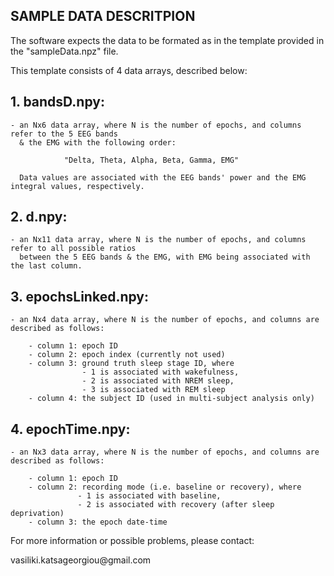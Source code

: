 ## SAMPLE DATA DESCRITPION

The software expects the data to be formated as in the template 
provided in the "sampleData.npz" file.

This template consists of 4 data arrays, described below:

## 1. **bandsD.npy**:
	- an Nx6 data array, where N is the number of epochs, and columns refer to the 5 EEG bands
	  & the EMG with the following order:
	  
				"Delta, Theta, Alpha, Beta, Gamma, EMG"
				
	  Data values are associated with the EEG bands' power and the EMG integral values, respectively.

## 2. **d.npy**:
	- an Nx11 data array, where N is the number of epochs, and columns refer to all possible ratios 
	  between the 5 EEG bands & the EMG, with EMG being associated with the last column.

## 3. **epochsLinked.npy**:
	- an Nx4 data array, where N is the number of epochs, and columns are described as follows:
	
		- column 1: epoch ID
		- column 2: epoch index (currently not used)
		- column 3: ground truth sleep stage ID, where
					- 1 is associated with wakefulness,
					- 2 is associated with NREM sleep,
					- 3 is associated with REM sleep
		- column 4: the subject ID (used in multi-subject analysis only)

## 4. **epochTime.npy**:
	- an Nx3 data array, where N is the number of epochs, and columns are described as follows:
	
		- column 1: epoch ID
		- column 2: recording mode (i.e. baseline or recovery), where
				   - 1 is associated with baseline,
				   - 2 is associated with recovery (after sleep deprivation)
		- column 3: the epoch date-time

For more information or possible problems, please contact:
<p>vasiliki.katsageorgiou@gmail.com    
